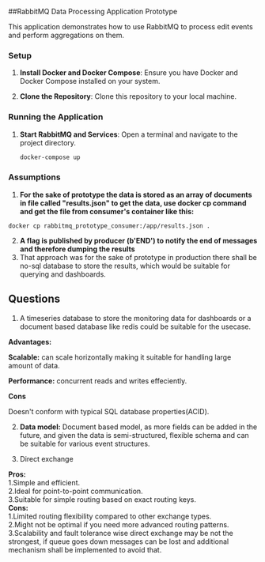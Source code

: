 ##RabbitMQ Data Processing Application Prototype

This application demonstrates how to use RabbitMQ to process edit events and perform aggregations on them.

### Setup

1. **Install Docker and Docker Compose**:
   Ensure you have Docker and Docker Compose installed on your system.

2. **Clone the Repository**:
   Clone this repository to your local machine.


### Running the Application

1. **Start RabbitMQ and Services**:
   Open a terminal and navigate to the project directory.

   ```bash
   docker-compose up
   ```
   

### Assumptions 

1. **For the sake of prototype the data is stored as an array of documents in file called "results.json" to get the data, use docker cp command and get the file from consumer's container like this:**

```commandline
docker cp rabbitmq_prototype_consumer:/app/results.json .
```   

2. **A flag is published by producer (b'END') to notify the end of messages and therefore dumping the results**
3. That approach was for the sake of prototype in production there shall be no-sql database to store the results, which would be suitable for querying and dashboards.


## Questions

1. A timeseries database to store the monitoring data for dashboards or a document based database like redis could be suitable for the usecase.

**Advantages:**

**Scalable:** can scale horizontally making it suitable for handling large amount of data.

**Performance:** concurrent reads and writes effeciently.

**Cons**

Doesn't conform with typical SQL database properties(ACID). 



2. **Data model:**  Document based model, as more fields can be added in the future, and given the data is semi-structured, flexible schema and can be suitable for various event structures.  


3. Direct exchange 

**Pros:**  
1.Simple and efficient.  
2.Ideal for point-to-point communication.  
3.Suitable for simple routing based on exact routing keys.  
**Cons:**  
1.Limited routing flexibility compared to other exchange types.  
2.Might not be optimal if you need more advanced routing patterns.
3.Scalability and fault tolerance wise direct exchange may be not the strongest, if queue goes down messages can be lost and additional mechanism shall be implemented to avoid that. 